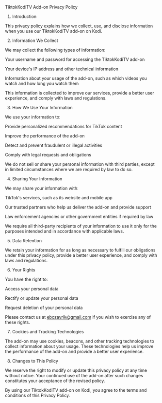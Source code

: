 TiktokKodiTV Add-on Privacy Policy


1. Introduction


This privacy policy explains how we collect, use, and disclose information when you use our TiktokKodiTV add-on on Kodi.


2. Information We Collect


We may collect the following types of information:



Your username and password for accessing the TiktokKodiTV add-on

Your device's IP address and other technical information

Information about your usage of the add-on, such as which videos you watch and how long you watch them


This information is collected to improve our services, provide a better user experience, and comply with laws and regulations.


3. How We Use Your Information


We use your information to:



Provide personalized recommendations for TikTok content

Improve the performance of the add-on

Detect and prevent fraudulent or illegal activities

Comply with legal requests and obligations


We do not sell or share your personal information with third parties, except in limited circumstances where we are required by law to do so.


4. Sharing Your Information


We may share your information with:



TikTok's services, such as its website and mobile app

Our trusted partners who help us deliver the add-on and provide support

Law enforcement agencies or other government entities if required by law


We require all third-party recipients of your information to use it only for the purposes intended and in accordance with applicable laws.

5. Data Retention


We retain your information for as long as necessary to fulfill our obligations under this privacy policy, provide a better user experience, and comply with laws and regulations.


6. Your Rights


You have the right to:



Access your personal data

Rectify or update your personal data

Request deletion of your personal data


Please contact us at ebozavrik@gmail.com if you wish to exercise any of these rights.


7. Cookies and Tracking Technologies


The add-on may use cookies, beacons, and other tracking technologies to collect information about your usage. These technologies help us improve the performance of the add-on and provide a better user experience.


8. Changes to This Policy


We reserve the right to modify or update this privacy policy at any time without notice. Your continued use of the add-on after such changes constitutes your acceptance of the revised policy.


By using our TiktokKodiTV add-on on Kodi, you agree to the terms and conditions of this Privacy Policy.
